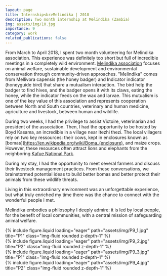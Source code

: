 ```yaml
---
layout: page
title: Internship<br>Melindika | 2018
description: Two month internship at Melindika (Zambia)
img: assets/img/10.jpg
importance: 9
category: work
related_publications: false
---
```


From March to April 2018, I spent two month volunteering for Melindika association. This experience was definitely too short but full of incredible meetings in a completely wild environment.
[Melindika association](https://www.melindika.org/) focuses on animal welfare, sustainable development and environmental conservation through community-driven approaches. "Melindika" comes from Mellivora capensis (the honey badger) and Indicator indicator (honeyguide bird) that share a mutualism interaction. The bird help the badger to find hives, and the badger opens it with its claws, eating the honey, while the indicator feeds on the wax and larvae. This mutualism is one of the key value of this association and represents cooperation between North and South countries, veterinary and human medicine, agriculture and livestock, between human and wildlife.

During two weeks, I had the privilege to assist Victoire, veterinarian and president of the association. Then, I had the opportunity to be hosted by Boyd Kasama, an incredible in a village near Itezhi thezi.
The local villagers rely on two key ressources: their cows, kept in enclosures known as [bomas](https://en.wikipedia.org/wiki/Boma_(enclosure), and maize crops. However, these resources often attract lions and elephants from the neighboring [Kafue National Park](https://en.wikipedia.org/wiki/Kafue_National_Park).

During my stay, I had the opportunity to meet several farmers and discuss their livestock management practices. From these conversations, we brainstormed potential ideas to build better bomas and better protect their animals from these wildlife threats.

Living in this extraordinary environment was an unforgettable experience, but what truly enriched my time there was the chance to connect with the wonderful people I met.

Melindika embodies a philosophy I deeply admire: it is led by local people, for the benefit of local communities, with a central mission of safeguarding animal welfare.

<div class="row">
    <div class="col-sm mt-3 mt-md-0">
        {% include figure.liquid loading="eager" path="assets/img/P9_1.jpg" title="P1" class="img-fluid rounded z-depth-1" %}
    </div>
    <div class="col-sm mt-3 mt-md-0">
        {% include figure.liquid loading="eager" path="assets/img/P9_2.jpg" title="P2" class="img-fluid rounded z-depth-1" %}
    </div>

</div>

<div class="row">
    <div class="col-sm mt-3 mt-md-0">
        {% include figure.liquid loading="eager" path="assets/img/P9_3.jpg" title="P1" class="img-fluid rounded z-depth-1" %}
    </div>
    <div class="col-sm mt-3 mt-md-0">
        {% include figure.liquid loading="eager" path="assets/img/P9_4.jpg" title="P2" class="img-fluid rounded z-depth-1" %}
    </div>

</div>
